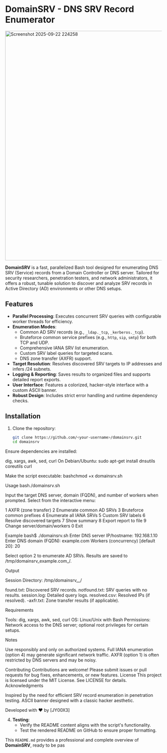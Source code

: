 # DomainSRV - DNS SRV Record Enumerator

<img width="837" height="739" alt="Screenshot 2025-09-22 224258" src="https://github.com/user-attachments/assets/1a9eb4b4-6493-4ead-81cf-5e18b02e49fb" />



**DomainSRV** is a fast, parallelized Bash tool designed for enumerating DNS SRV (Service) records from a Domain Controller or DNS server. Tailored for security researchers, penetration testers, and network administrators, it offers a robust, tunable solution to discover and analyze SRV records in Active Directory (AD) environments or other DNS setups.

## Features
- **Parallel Processing**: Executes concurrent SRV queries with configurable worker threads for efficiency.
- **Enumeration Modes**:
  - Common AD SRV records (e.g., `_ldap._tcp`, `_kerberos._tcp`).
  - Bruteforce common service prefixes (e.g., `http`, `sip`, `smtp`) for both TCP and UDP.
  - Comprehensive IANA SRV list enumeration.
  - Custom SRV label queries for targeted scans.
  - DNS zone transfer (AXFR) support.
- **Target Resolution**: Resolves discovered SRV targets to IP addresses and infers /24 subnets.
- **Logging & Reporting**: Saves results to organized files and supports detailed report exports.
- **User Interface**: Features a colorized, hacker-style interface with a custom ASCII banner.
- **Robust Design**: Includes strict error handling and runtime dependency checks.

## Installation
1. Clone the repository:
   ```bash
   git clone https://github.com/<your-username>/domainsrv.git
   cd domainsrv

Ensure dependencies are installed:

dig, xargs, awk, sed, curl
On Debian/Ubuntu: sudo apt-get install dnsutils coreutils curl


Make the script executable:
bashchmod +x domainsrv.sh


Usage
bash./domainsrv.sh

Input the target DNS server, domain (FQDN), and number of workers when prompted.
Select from the interactive menu:

1 AXFR (zone transfer)
2 Enumerate common AD SRVs
3 Bruteforce common prefixes
4 Enumerate all IANA SRVs
5 Custom SRV labels
6 Resolve discovered targets
7 Show summary
8 Export report to file
9 Change server/domain/workers
0 Exit



Example
bash$ ./domainsrv.sh
Enter DNS server IP/hostname: 192.168.1.10
Enter DNS domain (FQDN): example.com
Workers (concurrency) [default 20]: 20

Select option 2 to enumerate AD SRVs.
Results are saved to /tmp/domainsrv_example.com_<timestamp>/.

Output

Session Directory: /tmp/domainsrv_<domain>_<timestamp>/

found.txt: Discovered SRV records.
notfound.txt: SRV queries with no results.
session.log: Detailed query logs.
resolved.csv: Resolved IPs (if resolved).
<domain>-axfr.txt: Zone transfer results (if applicable).



Requirements

Tools: dig, xargs, awk, sed, curl
OS: Linux/Unix with Bash
Permissions: Network access to the DNS server; optional root privileges for certain setups.

Notes

Use responsibly and only on authorized systems.
Full IANA enumeration (option 4) may generate significant network traffic.
AXFR (option 1) is often restricted by DNS servers and may be noisy.

Contributing
Contributions are welcome! Please submit issues or pull requests for bug fixes, enhancements, or new features.
License
This project is licensed under the MIT License. See LICENSE for details.
Acknowledgments

Inspired by the need for efficient SRV record enumeration in penetration testing.
ASCII banner designed with a classic hacker aesthetic.


Developed with ❤️ by [JY00X3]


4. **Testing**:
   - Verify the README content aligns with the script's functionality.
   - Test the rendered README on GitHub to ensure proper formatting.

This `README.md` provides a professional and complete overview of **DomainSRV**, ready to be pas
